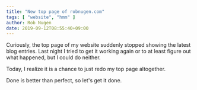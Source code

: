 ```yaml
---
title: "New top page of robnugen.com"
tags: [ "website", "hmm" ]
author: Rob Nugen
date: 2019-09-12T08:55:40+09:00
---
```


Curiously, the top page of my website suddenly stopped showing the
latest blog entries.  Last night I tried to get it working again or to
at least figure out what happened, but I could do neither.

Today, I realize it is a chance to just redo my top page altogether.

Done is better than perfect, so let's get it done.
